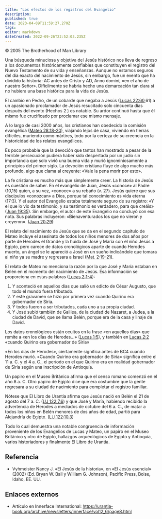```yaml
---
title: "Los efectos de los registros del Evangelio"
description: 
published: true
date: 2023-04-09T11:59:27.270Z
tags: 
editor: markdown
dateCreated: 2022-09-26T22:52:03.235Z
---
```


<p class="v-card v-sheet theme--light grey lighten-3 px-2">© 2005 The Brotherhood of Man Library</p>

Una búsqueda minuciosa y objetiva del Jesús histórico nos lleva de regreso a los documentos históricamente confiables que constituyen el registro del Nuevo Testamento de su vida y enseñanzas. Aunque no estamos seguros del día exacto del nacimiento de Jesús, sin embargo, fue un evento que ha dividido la historia: AC antes de Cristo y AD, Anno domini, «en el año de nuestro Señor». Difícilmente se habría hecho una demarcación tan clara si no hubiera una base histórica para la vida de Jesús.

El cambio en Pedro, de un cobarde que negaba a Jesús ([Lucas 22:60](/es/Bible/Luke/22#v60),61) a un apasionado proclamador de Jesús resucitado solo cincuenta días después del evento (Hechos 2 ) es notable. Su ardor continuó hasta que él mismo fue crucificado por proclamar ese mismo mensaje.

A lo largo de casi 2000 años, los cristianos han obedecido la comisión evangélica ([Mateo 28:18-20](/es/Bible/Matthew/28#v18)), viajando lejos de casa, viviendo en tierras difíciles, muriendo como mártires, todo por la certeza de su creencia en la historicidad de los relatos evangélicos.

Es poco probable que la devoción que tantos han mostrado a pesar de la terrible persecución pudiera haber sido despertada por un judío sin importancia que solo vivió una buena vida y murió ignominiosamente a principios del primer siglo. La devoción cristiana fluye de algo mucho más profundo, algo que clama al creyente: «Vale la pena morir por esto».

La fe cristiana es mucho más que simplemente creer. La historia de Jesús es cuestión de saber. En el evangelio de Juan, Jesús «conoce» al Padre (10,15) quien, a su vez, «conoce» a su rebaño (v. 27). Jesús quiere que sus discípulos «conozcan» a Dios, porque tal conocimiento es vida eterna (17:3). Y el autor del Evangelio estaba totalmente seguro de su registro: «Y el que lo vio da testimonio, y su testimonio es verdadero, para que creáis» ([Juan 19:35](/es/Bible/John/19#v35)). Sin embargo, el autor de este Evangelio no concluyó con esa nota. Sus palabras incluyeron: «Bienaventurados los que no vieron y creyeron». ([Juan 20:29](/es/Bible/John/20#v29))

El relato del nacimiento de Jesús que se da en el segundo capítulo de Mateo incluye el asesinato de todos los niños menores de dos años por parte de Herodes el Grande y la huida de José y María con el niño Jesús a Egipto, pero carece de datos cronológicos aparte de cuando Herodes muerto, un ángel se le apareció a José en un sueño indicándole que tomara al niño ya su madre y regresara a Israel ([Mat. 2:19-21](/es/Bible/Matthew/2#v19)).

El relato de Mateo no menciona la razón por la que José y María estaban en Belén en el momento del nacimiento de Jesús. Esa información se proporciona en estas palabras ([Lucas 2:1-4](/es/Bible/Luke/2#v1)):

1. Y aconteció en aquellos días que salió un edicto de César Augusto, que todo el mundo fuera tributado.
2. Y este gravamen se hizo por primera vez cuando Quirino era gobernador de Siria.
3. Y todos fueron a ser tributados, cada uno a su propia ciudad.
4. Y José subió también de Galilea, de la ciudad de Nazaret, a Judea, a la ciudad de David, que se llama Belén, porque era de la casa y linaje de David.

Los datos cronológicos están ocultos en la frase «en aquellos días» que remite a «en los días de Herodes…» ([Lucas 1:5](/es/Bible/Luke/1#v5)), y también en [Lucas 2:2](/es/Bible/Luke/2#v2) «cuando Quirino era gobernador de Siria»

«En los días de Herodes», ciertamente significa antes de BC4 cuando Herodes murió. «Cuando Quirino era gobernador de Siria» significa entre el 11 a. C. y el 4 a. C., el período en el que Quirino era en realidad gobernador de Siria según una inscripción de Antioquía.

Un papiro en el Museo Británico afirma que el censo romano comenzó en el año 8 a. C. Otro papiro de Egipto dice que era costumbre que la gente regresara a su ciudad de nacimiento para completar el registro familiar.

Nótese que El Libro de Urantia afirma que Jesús nació en Belén el 21 de agosto del 7 a. C. ([LU 122:7.6](/es/The_Urantia_Book/122#p7_6)) y que José y María, habiendo recibido la advertencia de Herodes a mediados de octubre del 6 a. C., de matar a todos los niños en Belén menores de dos años de edad, partió para Alejandría de Egipto. ([LU 122:10.3](/es/The_Urantia_Book/122#p10_3))

Todo lo cual demuestra una notable congruencia de información proveniente de los Evangelios de Lucas y Mateo, un papiro en el Museo Británico y otro de Egipto, hallazgos arqueológicos de Egipto y Antioquía, varios historiadores y finalmente El Libro de Urantia.

## Referencia

- Vyhmeister Nancy J. «El Jesús de la historia», en «El Jesús esencial» (2002) (Ed. Bryan W. Ball y William G. Johnson), Pacific Press, Boise, Idaho, EE. UU.

## Enlaces externos

- Artículo en Innerface International: https://urantia-book.org/archive/newsletters/innerface/vol12_6/page8.html
